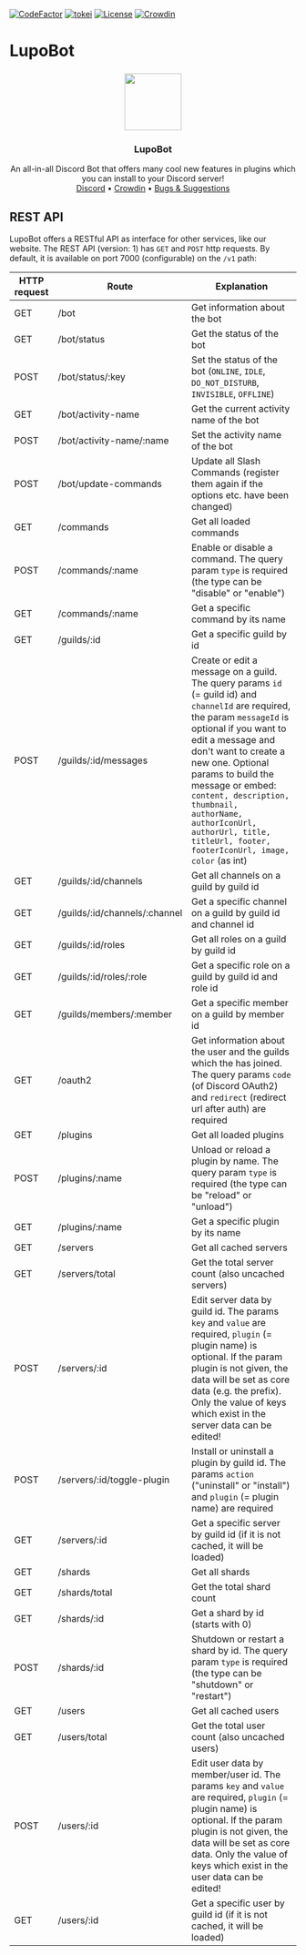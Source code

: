 [![CodeFactor](https://www.codefactor.io/repository/github/lupobot/lupobot/badge)](https://www.codefactor.io/repository/github/lupobot/lupobot)
[![tokei](https://tokei.rs/b1/github/LupoBot/LupoBot)](https://github.com/XAMPPRocky/tokei)
[![License](https://img.shields.io/github/license/LupoBot/LupoBot)](https://github.com/LupoBot/LupoBot/blob/master/LICENSE)
[![Crowdin](https://badges.crowdin.net/lupobot/localized.svg)](https://crowdin.com/project/lupobot)

# LupoBot

###

<p align="center">
    <img src="https://i.imgur.com/QuW4Jqf.png" height="100">
    <h3 align="center">LupoBot</h3>
    <p align="center">
       An all-in-all Discord Bot that offers many cool new features in plugins which you can install to your Discord server!
       <br/>
       <a href="https://discord.gg/SPezacNufS" target="_blank">Discord</a> • <a href="https://crowdin.com/project/lupobot" target="_blank">Crowdin</a> • <a href="https://github.com/LupoBot/LupoBot/issues" target="_blank">Bugs & Suggestions</a> 
</p>

###

## REST API
LupoBot offers a RESTful API as interface for other services, like our website. The REST API (version: 1) has `GET` and `POST` http requests. By default, it is available on port 7000 (configurable) on the `/v1` path:

HTTP request | Route | Explanation
------------ |-------| -----------
GET | /bot | Get information about the bot
GET | /bot/status | Get the status of the bot
POST | /bot/status/:key | Set the status of the bot (`ONLINE`, `IDLE`, `DO_NOT_DISTURB`, `INVISIBLE`, `OFFLINE`)
GET | /bot/activity-name | Get the current activity name of the bot
POST | /bot/activity-name/:name | Set the activity name of the bot
POST | /bot/update-commands | Update all Slash Commands (register them again if the options etc. have been changed)
GET | /commands | Get all loaded commands
POST | /commands/:name | Enable or disable a command. The query param `type` is required (the type can be "disable" or "enable")
GET | /commands/:name | Get a specific command by its name
GET | /guilds/:id | Get a specific guild by id
POST | /guilds/:id/messages | Create or edit a message on a guild. The query params `id` (= guild id) and `channelId` are required, the param `messageId` is optional if you want to edit a message and don't want to create a new one. Optional params to build the message or embed: `content, description, thumbnail, authorName, authorIconUrl, authorUrl, title, titleUrl, footer, footerIconUrl, image, color` (as int)
GET | /guilds/:id/channels | Get all channels on a guild by guild id
GET | /guilds/:id/channels/:channel | Get a specific channel on a guild by guild id and channel id
GET | /guilds/:id/roles | Get all roles on a guild by guild id
GET | /guilds/:id/roles/:role | Get a specific role on a guild by guild id and role id
GET | /guilds/members/:member | Get a specific member on a guild by member id
GET | /oauth2 | Get information about the user and the guilds which the has joined. The query params `code` (of Discord OAuth2) and `redirect` (redirect url after auth) are required
GET | /plugins | Get all loaded plugins
POST | /plugins/:name | Unload or reload a plugin by name. The query param `type` is required (the type can be "reload" or "unload")
GET | /plugins/:name | Get a specific plugin by its name
GET | /servers | Get all cached servers
GET | /servers/total | Get the total server count (also uncached servers)
POST | /servers/:id | Edit server data by guild id. The params `key` and `value` are required, `plugin` (= plugin name) is optional. If the param plugin is not given, the data will be set as core data (e.g. the prefix). Only the value of keys which exist in the server data can be edited!
POST | /servers/:id/toggle-plugin | Install or uninstall a plugin by guild id. The params `action` ("uninstall" or "install") and `plugin` (= plugin name) are required
GET | /servers/:id | Get a specific server by guild id (if it is not cached, it will be loaded)
GET | /shards | Get all shards
GET | /shards/total | Get the total shard count
GET | /shards/:id | Get a shard by id (starts with 0)
POST | /shards/:id | Shutdown or restart a shard by id. The query param `type` is required (the type can be "shutdown" or "restart")
GET | /users | Get all cached users
GET | /users/total | Get the total user count (also uncached users)
POST | /users/:id | Edit user data by member/user id. The params `key` and `value` are required, `plugin` (= plugin name) is optional. If the param plugin is not given, the data will be set as core data. Only the value of keys which exist in the user data can be edited!
GET | /users/:id | Get a specific user by guild id (if it is not cached, it will be loaded)